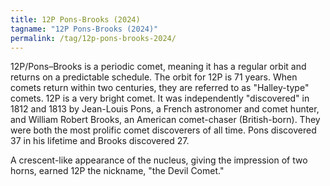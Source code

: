 ```yaml
---
title: 12P Pons-Brooks (2024)
tagname: "12P Pons-Brooks (2024)"
permalink: /tag/12p-pons-brooks-2024/
---
```


12P/Pons–Brooks is a periodic comet, meaning it has a regular orbit and returns on a predictable schedule. The orbit for 12P is 71 years. When comets return within two centuries, they are referred to as "Halley-type" comets. 12P is a very bright comet. It  was independently "discovered" in 1812 and 1813 by Jean-Louis Pons, a French astronomer and comet hunter, and William Robert Brooks, an American comet-chaser (British-born). They were both the most prolific comet discoverers of all time. Pons discovered 37 in his lifetime and Brooks discovered 27.

A crescent-like appearance of the nucleus, giving the impression of two horns, earned 12P the nickname, "the Devil Comet."
